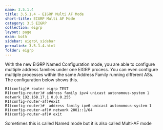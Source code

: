 ```yaml
---
name: 3.5.1.4
title: 3.5.1.4 - EIGRP Multi AF Mode
short-title: EIGRP Multi AF Mode
category: 3.5 EIGRP
collection: eigrp
layout: page
exam: both
sidebar: eigrp\_sidebar
permalink: 3.5.1.4.html
folder: eigrp
---
```

With the new EIGRP Named Configuration mode, you are able to configure multiple address families under one EIGRP process. You can even configure multiple processes within the same Address Family running different ASs. The configuration below shows this.
```
R1(config)# router eigrp TEST
R1(config-router)# address family ipv4 unicast autonomous-system 1
network 192.168.17.1 0.0.0.255
R1(config-router-af)#exit
R1(config-router)#  address family ipv6 unicast autonomous-system 1
R1(config-router-af)# network 2001::1/64
R1(config-router-af)# exit
```

Sometimes this is called Named mode but it is also called Multi-AF mode